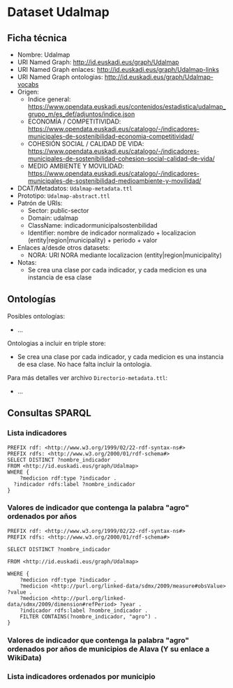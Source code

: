 # Dataset Udalmap

## Ficha técnica

* Nombre: Udalmap
* URI Named Graph: http://id.euskadi.eus/graph/Udalmap
* URI Named Graph enlaces: http://id.euskadi.eus/graph/Udalmap-links
* URI Named Graph ontologias: http://id.euskadi.eus/graph/Udalmap-vocabs
* Origen:
  * Indice general: https://www.opendata.euskadi.eus/contenidos/estadistica/udalmap_grupo_m/es_def/adjuntos/indice.json
  * ECONOMÍA / COMPETITIVIDAD: https://www.opendata.euskadi.eus/catalogo/-/indicadores-municipales-de-sostenibilidad-economia-competitividad/
  * COHESIÓN SOCIAL / CALIDAD DE VIDA: https://www.opendata.euskadi.eus/catalogo/-/indicadores-municipales-de-sostenibilidad-cohesion-social-calidad-de-vida/
  * MEDIO AMBIENTE Y MOVILIDAD: https://www.opendata.euskadi.eus/catalogo/-/indicadores-municipales-de-sostenibilidad-medioambiente-y-movilidad/
* DCAT/Metadatos: `Udalmap-metadata.ttl`
* Prototipo: `Udalmap-abstract.ttl`
* Patrón de URIs:
  * Sector: public-sector
  * Domain: udalmap
  * ClassName: indicadormunicipalsostenbilidad
  * Identifier: nombre de indicador normalizado + localizacion (entity|region|municipality) + periodo + valor
* Enlaces a/desde otros datasets:
  * NORA: URI NORA mediante localizacion (entity|region|municipality)
* Notas:
  * Se crea una clase por cada indicador, y cada medicion es una instancia de esa clase

## Ontologías

Posibles ontologías:

* ...

Ontologias a incluir en triple store:

* Se crea una clase por cada indicador, y cada medicion es una instancia de esa clase. No hace falta incluir la ontologia.

Para más detalles ver archivo `Directorio-metadata.ttl`:

* ...

## Consultas SPARQL

### Lista indicadores

```sparql
PREFIX rdf: <http://www.w3.org/1999/02/22-rdf-syntax-ns#>
PREFIX rdfs: <http://www.w3.org/2000/01/rdf-schema#>
SELECT DISTINCT ?nombre_indicador
FROM <http://id.euskadi.eus/graph/Udalmap>
WHERE { 
	?medicion rdf:type ?indicador .
  ?indicador rdfs:label ?nombre_indicador
} 
```

### Valores de indicador que contenga la palabra "agro" ordenados por años

```sparql
PREFIX rdf: <http://www.w3.org/1999/02/22-rdf-syntax-ns#>
PREFIX rdfs: <http://www.w3.org/2000/01/rdf-schema#>

SELECT DISTINCT ?nombre_indicador

FROM <http://id.euskadi.eus/graph/Udalmap>

WHERE { 
	?medicion rdf:type ?indicador .
    ?medicion <http://purl.org/linked-data/sdmx/2009/measure#obsValue> ?value .
    ?medicion <http://purl.org/linked-data/sdmx/2009/dimension#refPeriod> ?year .
    ?indicador rdfs:label ?nombre_indicador .
    FILTER CONTAINS(?nombre_indicador, "agro") .
}
```

### Valores de indicador que contenga la palabra "agro" ordenados por años de municipios de Alava (Y su enlace a WikiData)

### Lista indicadores ordenados por municipio
